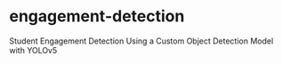# engagement-detection
Student Engagement Detection Using a Custom Object Detection Model with YOLOv5

